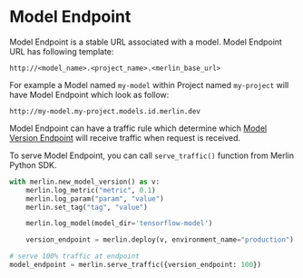 # Model Endpoint

Model Endpoint is a stable URL associated with a model. Model Endpoint URL has following template:

```
http://<model_name>.<project_name>.<merlin_base_url>
```

For example a Model named `my-model` within Project named `my-project` will have Model Endpoint which look as follow:

```
http://my-model.my-project.models.id.merlin.dev
```

Model Endpoint can have a traffic rule which determine which [Model Version Endpoint](./model_version_endpoint.md) will receive traffic when request is received.

To serve Model Endpoint, you can call `serve_traffic()` function from Merlin Python SDK.

```python
with merlin.new_model_version() as v:
    merlin.log_metric("metric", 0.1)
    merlin.log_param("param", "value")
    merlin.set_tag("tag", "value")

    merlin.log_model(model_dir='tensorflow-model')

    version_endpoint = merlin.deploy(v, environment_name="production")

# serve 100% traffic at endpoint
model_endpoint = merlin.serve_traffic({version_endpoint: 100})
```
